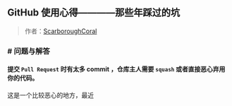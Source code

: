 ## GitHub 使用心得————那些年踩过的坑

> 作者：[ScarboroughCoral](https://github.com/ScarboroughCoral)


### # 问题与解答

#### 提交 `Pull Request` 时有太多 commit ，仓库主人需要 `squash` 或者直接恶心弃用你的代码。

这是一个比较恶心的地方，最近
